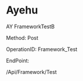 #     Ayehu


AY FrameworkTestB

Method: Post

OperationID: Framework_Test

EndPoint:

/Api/Framework/Test

